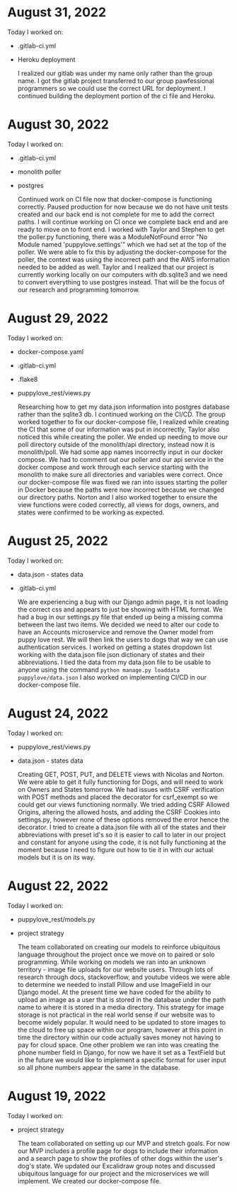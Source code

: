 # August 31, 2022
Today I worked on:

* .gitlab-ci.yml
* Heroku deployment

    I realized our gitlab was under my name only rather than the group name. I got the gitlab project transferred to our group pawfessional programmers so we could use the correct URL for deployment. I continued building the deployment portion of the ci file and Heroku. 

# August 30, 2022
Today I worked on:

* .gitlab-ci.yml
* monolith poller
* postgres

    Continued work on CI file now that docker-compose is functioning correctly. Paused production for now because we do not have unit tests created and our back end is not complete for me to add the correct paths. I will continue working on CI once we complete back end and are ready to move on to front end. I worked with Taylor and Stephen to get the poller.py functioning, there was a ModuleNotFound error "No Module named 'puppylove.settings'" which we had set at the top of the poller. We were able to fix this by adjusting the docker-compose for the poller, the context was using the incorrect path and the AWS information needed to be added as well. Taylor and I realized that our project is currently working locally on our computers with db.sqlite3 and we need to convert everything to use postgres instead. That will be the focus of our research and programming tomorrow.

# August 29, 2022
Today I worked on:

* docker-compose.yaml
* .gitlab-ci.yml
* .flake8
* puppylove_rest/views.py

    Researching how to get my data.json information into postgres database rather than the sqlite3 db. I continued working on the CI/CD. The group worked together to fix our docker-compose file, I realized while creating the CI that some of our information was put in incorrectly, Taylor also noticed this while creating the poller. We ended up needing to move our poll directory outside of the monolith/api directory, instead now it is monolith/poll. We had some app names incorrectly input in our docker compose. We had to comment out our poller and our api service in the docker compose and work through each service starting with the monolith to make sure all directories and variables were correct. Once our docker-compose file was fixed we ran into issues starting the poller in Docker because the paths were now incorrect because we changed our directory paths. Norton and I also worked together to ensure the view functions were coded correctly, all views for dogs, owners, and states were confirmed to be working as expected. 

# August 25, 2022
Today I worked on:

* data.json - states data
* .gitlab-ci.yml

    We are experiencing a bug with our Django admin page, it is not loading the correct css and appears to just be showing with HTML format. We had a bug in our settings.py file that ended up being a missing comma between the last two items. We decided we need to alter our code to have an Accounts microservice and remove the Owner model from puppy love rest. We will then link the users to dogs that way we can use authentication services. I worked on getting a states dropdown list working with the data.json file json dictionary of states and their abbreviations. I tied the data from my data.json file to be usable to anyone using the command `python manage.py loaddata puppylove/data.json` I also worked on implementing CI/CD in our docker-compose file. 

# August 24, 2022
Today I worked on:

* puppylove_rest/views.py
* data.json - states data

    Creating GET, POST, PUT, and DELETE views with Nicolas and Norton. We were able to get it fully functioning for Dogs, and will need to work on Owners and States tomorrow. We had issues with CSRF verification with POST methods and placed the decorator for csrf_exempt so we could get our views functioning normally. We tried adding CSRF Allowed Origins, altering the allowed hosts, and adding the CSRF Cookies into settings.py, however none of these options removed the error hence the decorator. I tried to create a data.json file with all of the states and their abbreviations with preset id's so it is easier to call to later in our project and constant for anyone using the code, it is not fully functioning at the moment because I need to figure out how to tie it in with our actual models but it is on its way. 

# August 22, 2022
Today I worked on:

* puppylove_rest/models.py
* project strategy

    The team collaborated on creating our models to reinforce ubiquitous language throughout the project once we move on to paired or solo programming. While working on models we ran into an unknown territory - image file uploads for our website users. Through lots of research through docs, stackoverflow, and youtube videos we were able to determine we needed to install Pillow and use ImageField in our Django model. At the present time we have coded for the ability to upload an image as a user that is stored in the database under the path name to where it is stored in a media directory. This strategy for image storage is not practical in the real world sense if our website was to become widely popular. It would need to be updated to store images to the cloud to free up space within our program, however at this point in time the directory within our code actually saves money not having to pay for cloud space. One other problem we ran into was creating the phone number field in Django, for now we have it set as a TextField but in the future we would like to implement a specific format for user input so all phone numbers appear the same in the database.

# August 19, 2022
Today I worked on:

* project strategy

    The team collaborated on setting up our MVP and stretch goals. For now our MVP includes a profile page for dogs to include their information and a search page to show the profiles of other dogs within the user's dog's state. We updated our Excalidraw group notes and discussed ubiquitous language for our project and the microservices we will implement.  We created our docker-compose file.